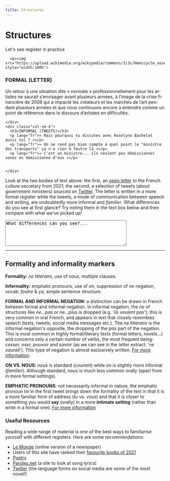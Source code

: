 ```yaml
---
title: Structures
---
```


<h1>Structures</h1>
<p>Let's see register in practice</p>

<div class="row">
    <div class="col-sm-4">
      
      
      <p><img src="https://upload.wikimedia.org/wikipedia/commons/3/3c/Hemicycle_assemblee_nationale.JPG" style="width:100%">

</p>
    </div>
    <div class="col-sm-4">
      <h3>FORMAL (LETTER)</h3>
      <p lang="fr">Un retour à une situation dite « normale » professionnellement pour les artistes ne saurait s’envisager avant plusieurs années, à l’image de la crise financière de 2008 qui a impacté les créateurs et les marchés de l’art pendant plusieurs années et que nous continuons encore à entendre comme un point de référence dans le discours d’artistes en difficultés.</p>
     
          
    </div>
    <div class="col-sm-4">
      <h3>INFORMAL (TWEETS)</h3>        
      <p lang="fr">« Mais pourquoi tu discutes avec Roselyne Bachelot aussi toi ? »</p>
      <p lang="fr">« On se rend pas bien compte à quel point le "ministre des transports" ça n'a rien à foutre là »</p>
      <p lang="fr">« C'est un ministre... ils veulent pas démissionner venez on démissionne d'eux »</p>
      
      
    </div>
  </div>
  
<p>Look at the two bodies of text above: the first, an <a href="https://www.lamaisondesartistes.fr/site/lettre-ouverte-a-la-ministre-de-la-culture/" target="_blank">open letter</a> to the French culture secretary from 2021; the second, a selection of tweets (about government ministers) sourced on <a href="https://twitter.com/?lang=fr" target="_blank">Twitter</a>. The letter is written in a more formal register while the tweets, a mode of communication between speech and writing, are undoubtedly more informal and <i>familier</i>. What differences do you see at first glance? Try noting them in the text box below and then compare with what we've picked up!</p>

<textarea name="text" cols="45" rows="5">
What differences can you see?...
</textarea>

<hr>

<h2>Formality and informality markers</h2>
<p><strong>Formality:</strong> <i>ne littéraire</i>, use of <i>nous</i>, multiple clauses. </p>
<p><strong>Informality:</strong> emphatic pronouns, use of <i>on</i>, suppression of <i>ne</i> negation, vocab: <i>foutre</i> & <i>ça</i>, simple sentence structure. </p>

<p><strong>FORMAL AND INFORMAL NEGATION:</strong> a distinction can be drawn in French between formal and informal negation. In informal negation, the <i>ne</i> of structures like <i>ne...pas</i> or <i>ne...plus</i> is dropped (e.g. '<i>ils veulent pas</i>'); this is very common in oral French, and appears in text that closely resembles speech (texts, tweets, social media messages etc.). The <i>ne littéraire</i> is the informal negation's opposite, the dropping of the <i>pas</i> part of the negation. This is most common in highly formal/literary texts (formal letters, novels...) and concerns only a certain number of verbs, the most frequent being: <i>cesser, oser, pouvoir</i> and <i>savoir</i> (as we can see in the letter extract: '<i>ne saurait</i>'). This type of negation is almost exclusively written. <a href="https://www.thoughtco.com/formal-french-negation-1368882" target="_blank">For more information</a>.</p>

<p><strong>ON VS. NOUS:</strong> <i>nous</i> is standard (<i>courant</i>) while <i>on</i> is slightly more informal (<i>familier</i>). Although standard, <i>nous</i> is much less common orally (apart from in more formal settings).</p>

<p><strong>EMPHATIC PRONOUNS:</strong> not necessarily informal in nature, the emphatic pronoun <i>toi</i> in the first tweet brings down the formality of the text in that it is a more familiar form of address (<i>tu</i> vs. <i>vous</i>) and that it is closer to something you would <strong>say</strong> (orally) in a more <strong>intimate setting</strong> (rather than write in a formal one). <a href="https://grammar.collinsdictionary.com/french-easy-learning/emphatic-pronouns" target="_blank">For more information</a></p>

<h3>Useful Resources</h3>
<p>Reading a wide range of material is one of the best ways to familiarise yourself with different registers. Here are some recommendations:</p>
<ul>
    <li><a href="https://www.lemonde.fr/" target="_blank">Le Monde</a> (online version of a newspaper)</li>
    <li>Users of this site have ranked their <a href="https://www.senscritique.com/top/resultats/Les_meilleurs_livres_de_2021/2925875" target="_blank">favourite books of 2021</a></li>
<li><a href="https://www.lesvoixdelapoesie.com/poemes" target="_blank">Poetry</a></li>
    <li><a href="https://www.paroles.net/dalida/paroles-j-attendrai" target="_blank">Paroles.net</a> (a site to look at song lyrics)</li>
    <li><a href="https://twitter.com/?lang=fr" target="_blank">Twitter</a> (the language forms on social media are some of the most novel!)</li>
    </ul>



